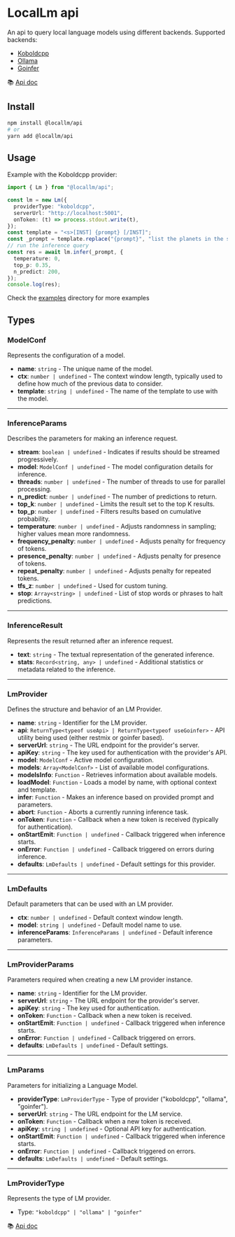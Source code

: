 # LocalLm api

An api to query local language models using different backends. Supported backends:

- [Koboldcpp](https://github.com/LostRuins/koboldcpp)
- [Ollama](https://github.com/jmorganca/ollama)
- [Goinfer](https://github.com/synw/goinfer)

:books: [Api doc](https://synw.github.io/locallm/)

## Install

```bash
npm install @locallm/api
# or
yarn add @locallm/api
```

## Usage

Example with the Koboldcpp provider:

```ts
import { Lm } from "@locallm/api";

const lm = new Lm({
  providerType: "koboldcpp",
  serverUrl: "http://localhost:5001",
  onToken: (t) => process.stdout.write(t),
});
const template = "<s>[INST] {prompt} [/INST]";
const _prompt = template.replace("{prompt}", "list the planets in the solar system");
// run the inference query
const res = await lm.infer(_prompt, {
  temperature: 0,
  top_p: 0.35,
  n_predict: 200,
});
console.log(res);
```

Check the [examples](examples) directory for more examples

## Types

### ModelConf

Represents the configuration of a model.

- **name**: `string` - The unique name of the model.
- **ctx**: `number | undefined` - The context window length, typically used to define how much of the previous data to consider.
- **template**: `string | undefined` - The name of the template to use with the model.

---

### InferenceParams

Describes the parameters for making an inference request.

- **stream**: `boolean | undefined` - Indicates if results should be streamed progressively.
- **model**: `ModelConf | undefined` - The model configuration details for inference.
- **threads**: `number | undefined` - The number of threads to use for parallel processing.
- **n_predict**: `number | undefined` - The number of predictions to return.
- **top_k**: `number | undefined` - Limits the result set to the top K results.
- **top_p**: `number | undefined` - Filters results based on cumulative probability.
- **temperature**: `number | undefined` - Adjusts randomness in sampling; higher values mean more randomness.
- **frequency_penalty**: `number | undefined` - Adjusts penalty for frequency of tokens.
- **presence_penalty**: `number | undefined` - Adjusts penalty for presence of tokens.
- **repeat_penalty**: `number | undefined` - Adjusts penalty for repeated tokens.
- **tfs_z**: `number | undefined` - Used for custom tuning.
- **stop**: `Array<string> | undefined` - List of stop words or phrases to halt predictions.

---

### InferenceResult

Represents the result returned after an inference request.

- **text**: `string` - The textual representation of the generated inference.
- **stats**: `Record<string, any> | undefined` - Additional statistics or metadata related to the inference.

---

### LmProvider

Defines the structure and behavior of an LM Provider.

- **name**: `string` - Identifier for the LM provider.
- **api**: `ReturnType<typeof useApi> | ReturnType<typeof useGoinfer>` - API utility being used (either restmix or goinfer based).
- **serverUrl**: `string` - The URL endpoint for the provider's server.
- **apiKey**: `string` - The key used for authentication with the provider's API.
- **model**: `ModelConf` - Active model configuration.
- **models**: `Array<ModelConf>` - List of available model configurations.
- **modelsInfo**: `Function` - Retrieves information about available models.
- **loadModel**: `Function` - Loads a model by name, with optional context and template.
- **infer**: `Function` - Makes an inference based on provided prompt and parameters.
- **abort**: `Function` - Aborts a currently running inference task.
- **onToken**: `Function` - Callback when a new token is received (typically for authentication).
- **onStartEmit**: `Function | undefined` - Callback triggered when inference starts.
- **onError**: `Function | undefined` - Callback triggered on errors during inference.
- **defaults**: `LmDefaults | undefined` - Default settings for this provider.

---

### LmDefaults

Default parameters that can be used with an LM provider.

- **ctx**: `number | undefined` - Default context window length.
- **model**: `string | undefined` - Default model name to use.
- **inferenceParams**: `InferenceParams | undefined` - Default inference parameters.

---

### LmProviderParams

Parameters required when creating a new LM provider instance.

- **name**: `string` - Identifier for the LM provider.
- **serverUrl**: `string` - The URL endpoint for the provider's server.
- **apiKey**: `string` - The key used for authentication.
- **onToken**: `Function` - Callback when a new token is received.
- **onStartEmit**: `Function | undefined` - Callback triggered when inference starts.
- **onError**: `Function | undefined` - Callback triggered on errors.
- **defaults**: `LmDefaults | undefined` - Default settings.

---

### LmParams

Parameters for initializing a Language Model.

- **providerType**: `LmProviderType` - Type of provider ("koboldcpp", "ollama", "goinfer").
- **serverUrl**: `string` - The URL endpoint for the LM service.
- **onToken**: `Function` - Callback when a new token is received.
- **apiKey**: `string | undefined` - Optional API key for authentication.
- **onStartEmit**: `Function | undefined` - Callback triggered when inference starts.
- **onError**: `Function | undefined` - Callback triggered on errors.
- **defaults**: `LmDefaults | undefined` - Default settings.

---

### LmProviderType

Represents the type of LM provider.

- Type: `"koboldcpp" | "ollama" | "goinfer"`

:books: [Api doc](https://synw.github.io/locallm/)

